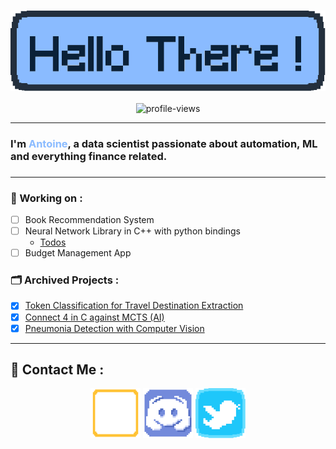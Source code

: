 <h1 align="center"><img align="center" src="/assets/hello-there-pxl.png" alt="Hello there !" /></h1>

<p align="center">
<img src="https://komarev.com/ghpvc/?username=Az-r-ow&color=8abbff&style=for-the-badge" alt="profile-views">
</p>

---

<h3>I'm <span style="color: #8abbff"><b>Antoine</b></span>, a <b>data scientist</b> passionate about automation, ML and everything finance related.<h3>

---

### 🔭 Working on :

- [ ] Book Recommendation System
- [ ] Neural Network Library in C++ with python bindings
  - [Todos](https://github.com/Az-r-ow/NeuralNet/blob/main/TODO.md)
- [ ] Budget Management App

### 🗂️ Archived Projects :

- [x] [Token Classification for Travel Destination Extraction](https://github.com/Az-r-ow/TravelNER)
- [x] [Connect 4 in C against MCTS (AI)](https://github.com/Az-r-ow/connect4)
- [x] [Pneumonia Detection with Computer Vision](https://github.com/Az-r-ow/zoidberg)

---

## 🔗 Contact Me :

<p align="center">
<a href="https://www.linkedin.com/in/antoine-azar-01/" target="_blank"><img align="center" src="/assets/linkedin-logo_p.png" alt="linkedin" height="80" width="80"/></a>
<a href="https://discord.gg/jJz5cHHrT5" target="_blank"><img align="center" src="/assets/discord_logo_p.png" alt="discord" height="80" width="80"/></a>
<a target="_blank" href="https://twitter.com/Az_r_ow"><img src="/assets/twitter-logo.png" align="center" alt="twitter" height="80" width="80" /></a>
</p>
